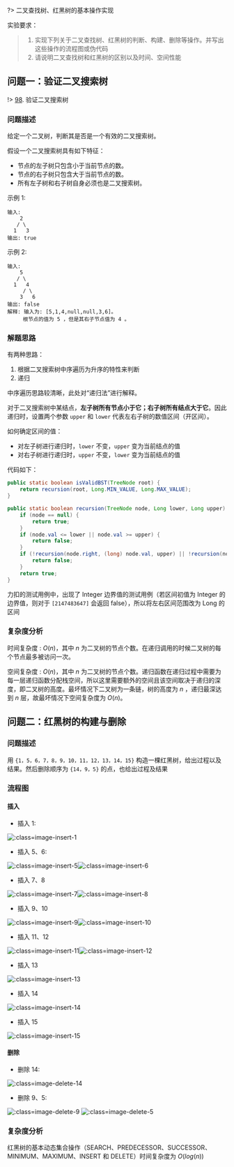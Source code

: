 ?> 二叉查找树、红黑树的基本操作实现

实验要求：

> 1. 实现下列关于二叉查找树、红黑树的判断、构建、删除等操作。并写出这些操作的流程图或伪代码
> 2. 请说明二叉查找树和红黑树的区别以及时间、空间性能

## 问题一：验证二叉搜索树

!> [98](https://leetcode-cn.com/problems/validate-binary-search-tree/). 验证二叉搜索树

### 问题描述

给定一个二叉树，判断其是否是一个有效的二叉搜索树。

假设一个二叉搜索树具有如下特征：

- 节点的左子树只包含小于当前节点的数。
- 节点的右子树只包含大于当前节点的数。
- 所有左子树和右子树自身必须也是二叉搜索树。

示例 1:

```
输入:
    2
   / \
  1   3
输出: true
```

示例 2:

```
输入:
    5
   / \
  1   4
     / \
    3   6
输出: false
解释: 输入为: [5,1,4,null,null,3,6]。
     根节点的值为 5 ，但是其右子节点值为 4 。
```

### 解题思路

有两种思路：
1. 根据二叉搜索树中序遍历为升序的特性来判断
2. 递归

中序遍历思路较清晰，此处对“递归法”进行解释。

对于二叉搜索树中某结点，**左子树所有节点小于它；右子树所有结点大于它**。因此递归时，设置两个参数 `upper` 和 `lower` 代表左右子树的数值区间（开区间）。

如何确定区间的值：

- 对左子树进行递归时，`lower` 不变，`upper` 变为当前结点的值
- 对右子树进行递归时，`upper` 不变，`lower` 变为当前结点的值

代码如下：

```java
public static boolean isValidBST(TreeNode root) {
    return recursion(root, Long.MIN_VALUE, Long.MAX_VALUE);
}

public static boolean recursion(TreeNode node, Long lower, Long upper) {
    if (node == null) {
        return true;
    }
    if (node.val <= lower || node.val >= upper) {
        return false;
    }
    if (!recursion(node.right, (long) node.val, upper) || !recursion(node.left, lower, (long) node.val)) {
        return false;
    }
    return true;
}
```

力扣的测试用例中，出现了 Integer 边界值的测试用例（若区间初值为 Integer 的边界值，则对于 `[2147483647]` 会返回 false），所以将左右区间范围改为 Long 的区间

### 复杂度分析
时间复杂度 : $O(n)$，其中 $n$ 为二叉树的节点个数。在递归调用的时候二叉树的每个节点最多被访问一次。

空间复杂度 : $O(n)$，其中 $n$ 为二叉树的节点个数。递归函数在递归过程中需要为每一层递归函数分配栈空间，所以这里需要额外的空间且该空间取决于递归的深度，即二叉树的高度。最坏情况下二叉树为一条链，树的高度为 $n$ ，递归最深达到 $n$ 层，故最坏情况下空间复杂度为 $O(n)$。

## 问题二：红黑树的构建与删除


### 问题描述
用 `{1，5，6，7，8，9，10，11，12，13，14，15}` 构造一棵红黑树，给出过程以及结果。然后删除顺序为 `{14，9，5}` 的点，也给出过程及结果

### 流程图

#### 插入

- 插入 $1$:

![](_images/lab-3-1.png ':class=image-insert-1')

- 插入 $5$、$6$:

![](_images/lab-3-2.png ':class=image-insert-5')![](_images/lab-3-3.png ':class=image-insert-6')

- 插入 $7$、$8$

![](_images/lab-3-4.png ':class=image-insert-7')![](_images/lab-3-5.png ':class=image-insert-8')

- 插入 $9$、$10$

![](_images/lab-3-6.png ':class=image-insert-9')![](_images/lab-3-7.png ':class=image-insert-10')

- 插入 $11$、$12$

![](_images/lab-3-8.png ':class=image-insert-11')![](_images/lab-3-9.png ':class=image-insert-12')

- 插入 $13$

![](_images/lab-3-10.png ':class=image-insert-13')

- 插入 $14$

![](_images/lab-3-11.png ':class=image-insert-14')

- 插入 $15$

![](_images/lab-3-12.png ':class=image-insert-15')

#### 删除

- 删除 $14$:

![](_images/lab-3-13.png ':class=image-delete-14')

- 删除 $9$、$5$:

![](_images/lab-3-14.png ':class=image-delete-9')
![](_images/lab-3-15.png ':class=image-delete-5')

### 复杂度分析

红黑树的基本动态集合操作（$\text{SEARCH}$、$\text{PREDECESSOR}$、$\text{SUCCESSOR}$、$\text{MINIMUM}$、$\text{MAXIMUM}$、$\text{INSERT}$ 和 $\text{DELETE}$）时间复杂度为 $O(log(n))$


<style>
.image-insert-1 {
  width: 7%
}

.image-insert-5, .image-insert-6 {
  width: 12%
}

.image-insert-7, .image-insert-8 {
  width: 22%
}

.image-insert-9, .image-insert-10, .image-insert-11, .image-insert-12, .image-delete-14, .image-delete-9, .image-delete-5 {
  width: 40%
}

.image-insert-13, .image-insert-14, .image-insert-15, {
  width: 80%
}
</style>